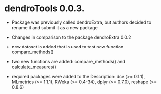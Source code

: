 # dendroTools 0.0.3.

* Package was previously called dendroExtra, but authors decided to rename it and submit it as a new package

* Changes in comparison to the package dendroExtra 0.0.2
* new dataset is added that is used to test new function compare_methods()
* two new functions are added: compare_methods() and calculate_measures()
* required packages were added to the Description: dcv (>= 0.1.1), MLmetrics (>= 1.1.1), RWeka (>= 0.4-34),
        dplyr (>= 0.7.0), reshape (>= 0.8.6)
